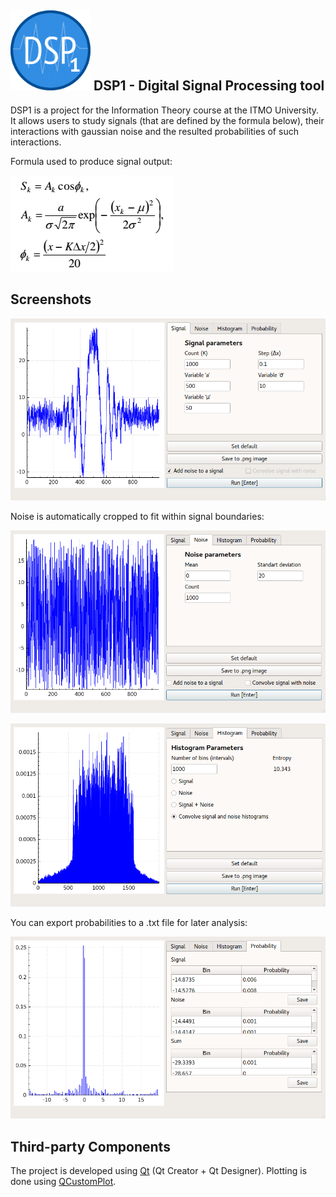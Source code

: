 ## <img src="images/logo.png" width="128px">  DSP1 - Digital Signal Processing tool 

DSP1 is a project for the Information Theory course at the ITMO University. It allows users to study signals (that are defined by the formula below), their interactions with gaussian noise and the resulted probabilities of such interactions.

Formula used to produce signal output:

![Formula image](images/formula.png)

## Screenshots

![Signal Tab](images/signal_example.png)

Noise is automatically cropped to fit within signal boundaries:

![Noise Tab](images/noise_example.png)

![Histogram Tab](images/histogram_example.png)

You can export probabilities to a .txt file for later analysis:

![Probability Tab](images/probability_example.png)

## Third-party Components

The project is developed using [Qt](https://www.qt.io/) (Qt Creator + Qt Designer). Plotting is done using [QCustomPlot](http://www.qcustomplot.com/).
